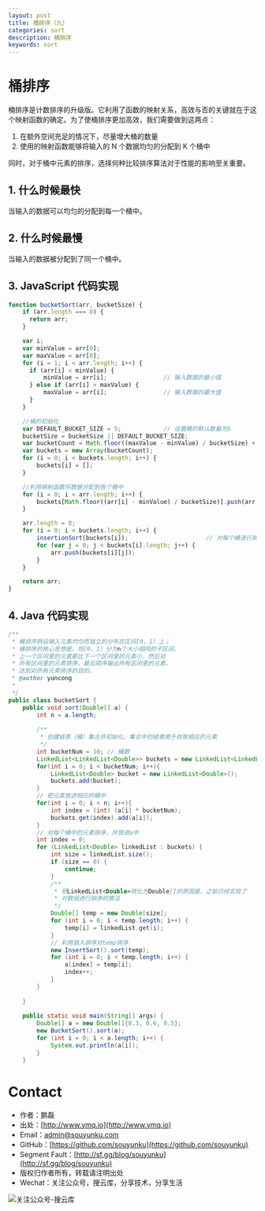 ```yaml
---
layout: post
title: 桶排序（九）
categories: sort
description: 桶排序
keywords: sort
---
```


# 桶排序

桶排序是计数排序的升级版。它利用了函数的映射关系，高效与否的关键就在于这个映射函数的确定。为了使桶排序更加高效，我们需要做到这两点：

1. 在额外空间充足的情况下，尽量增大桶的数量
2. 使用的映射函数能够将输入的 N 个数据均匀的分配到 K 个桶中

同时，对于桶中元素的排序，选择何种比较排序算法对于性能的影响至关重要。


## 1. 什么时候最快

当输入的数据可以均匀的分配到每一个桶中。


## 2. 什么时候最慢

当输入的数据被分配到了同一个桶中。


## 3. JavaScript 代码实现

```js
function bucketSort(arr, bucketSize) {
    if (arr.length === 0) {
      return arr;
    }

    var i;
    var minValue = arr[0];
    var maxValue = arr[0];
    for (i = 1; i < arr.length; i++) {
      if (arr[i] < minValue) {
          minValue = arr[i];                // 输入数据的最小值
      } else if (arr[i] > maxValue) {
          maxValue = arr[i];                // 输入数据的最大值
      }
    }

    //桶的初始化
    var DEFAULT_BUCKET_SIZE = 5;            // 设置桶的默认数量为5
    bucketSize = bucketSize || DEFAULT_BUCKET_SIZE;
    var bucketCount = Math.floor((maxValue - minValue) / bucketSize) + 1;   
    var buckets = new Array(bucketCount);
    for (i = 0; i < buckets.length; i++) {
        buckets[i] = [];
    }

    //利用映射函数将数据分配到各个桶中
    for (i = 0; i < arr.length; i++) {
        buckets[Math.floor((arr[i] - minValue) / bucketSize)].push(arr[i]);
    }

    arr.length = 0;
    for (i = 0; i < buckets.length; i++) {
        insertionSort(buckets[i]);                      // 对每个桶进行排序，这里使用了插入排序
        for (var j = 0; j < buckets[i].length; j++) {
            arr.push(buckets[i][j]);                      
        }
    }

    return arr;
}
```

## 4. Java 代码实现
```java
/** 
 * 桶排序假设输入元素均匀而独立的分布在区间[0，1）上； 
 * 桶排序的核心思想是，将[0，1）分为n个大小相同的子区间， 
 * 上一个区间里的元素都比下一个区间里的元素小，然后对 
 * 所有区间里的元素排序，最后顺序输出所有区间里的元素， 
 * 达到对所有元素排序的目的。 
 * @author yuncong 
 * 
 */  
public class bucketSort {  
    public void sort(Double[] a) {  
        int n = a.length;  
          
        /** 
         * 创建链表（桶）集合并初始化，集合中的链表用于存放相应的元素 
         */  
        int bucketNum = 10; // 桶数  
        LinkedList<LinkedList<Double>> buckets = new LinkedList<LinkedList<Double>>();  
        for(int i = 0; i < bucketNum; i++){  
            LinkedList<Double> bucket = new LinkedList<Double>();  
            buckets.add(bucket);  
        }  
        // 把元素放进相应的桶中  
        for(int i = 0; i < n; i++){  
            int index = (int) (a[i] * bucketNum);  
            buckets.get(index).add(a[i]);  
        }  
        // 对每个桶中的元素排序，并放进a中  
        int index = 0;  
        for (LinkedList<Double> linkedList : buckets) {  
            int size = linkedList.size();  
            if (size == 0) {  
                continue;  
            }  
            /** 
             * 把LinkedList<Double>转化为Double[]的原因是，之前已经实现了 
             * 对数组进行排序的算法 
             */  
            Double[] temp = new Double[size];  
            for (int i = 0; i < temp.length; i++) {  
                temp[i] = linkedList.get(i);  
            }  
            // 利用插入排序对temp排序  
            new InsertSort().sort(temp);  
            for (int i = 0; i < temp.length; i++) {  
                a[index] = temp[i];  
                index++;  
            }  
        }  
          
    }  
      
    public static void main(String[] args) {  
        Double[] a = new Double[]{0.3, 0.6, 0.5};  
        new BucketSort().sort(a);  
        for (int i = 0; i < a.length; i++) {  
            System.out.println(a[i]);  
        }  
    }  
```


# Contact

 - 作者：鹏磊  
 - 出处：[http://www.ymq.io](http://www.ymq.io)  
 - Email：[admin@souyunku.com](admin@souyunku.com)  
 - GitHub：[https://github.com/souyunku](https://github.com/souyunku)  
 - Segment Fault：[http://sf.gg/blog/souyunku](http://sf.gg/blog/souyunku)  
 - 版权归作者所有，转载请注明出处
 - Wechat：关注公众号，搜云库，分享技术，分享生活
 
![关注公众号-搜云库](http://www.ymq.io/images/souyunku.png "搜云库")